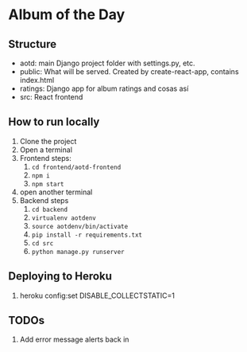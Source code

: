 # Album of the Day

## Structure
* aotd: main Django project folder with settings.py, etc.
* public: What will be served. Created by create-react-app, contains index.html
* ratings: Django app for album ratings and cosas así
* src: React frontend

## How to run locally
1. Clone the project
2. Open a terminal
3. Frontend steps:
   1. `cd frontend/aotd-frontend`
   2. `npm i`
   3. `npm start`
4. open another terminal 
5. Backend steps
   1. `cd backend`
   2. `virtualenv aotdenv`
   3. `source aotdenv/bin/activate`
   4. `pip install -r requirements.txt`
   5. `cd src`
   6. `python manage.py runserver`

## Deploying to Heroku
1. heroku config:set DISABLE_COLLECTSTATIC=1

## TODOs
1. Add error message alerts back in